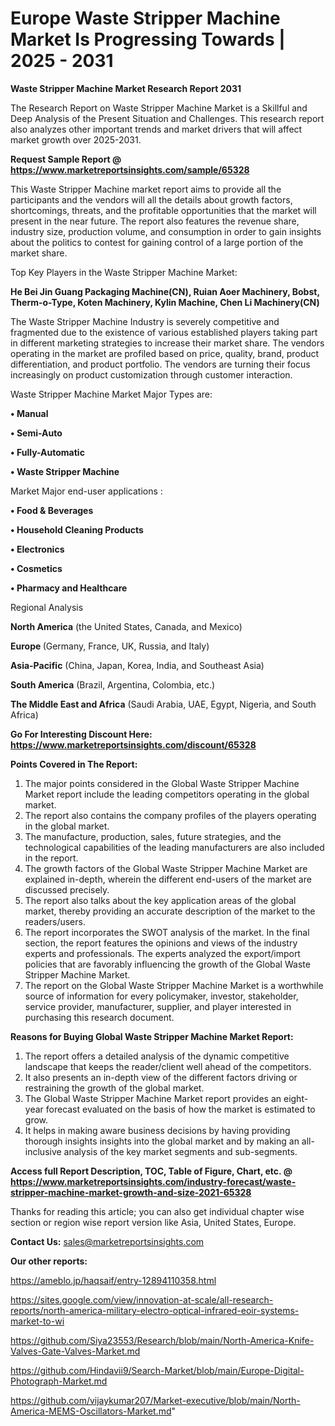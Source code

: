 # Europe Waste Stripper Machine Market Is Progressing Towards | 2025 - 2031

<strong>Waste Stripper Machine Market Research Report 2031</strong>

The Research Report on Waste Stripper Machine Market is a Skillful and Deep Analysis of the Present Situation and Challenges. This research report also analyzes other important trends and market drivers that will affect market growth over 2025-2031.

<strong>Request Sample Report @ <a href=https://www.marketreportsinsights.com/sample/65328>https://www.marketreportsinsights.com/sample/65328</a></strong>

This Waste Stripper Machine market report aims to provide all the participants and the vendors will all the details about growth factors, shortcomings, threats, and the profitable opportunities that the market will present in the near future. The report also features the revenue share, industry size, production volume, and consumption in order to gain insights about the politics to contest for gaining control of a large portion of the market share.

Top Key Players in the Waste Stripper Machine Market:

<strong>He Bei Jin Guang Packaging Machine(CN), Ruian Aoer Machinery, Bobst, Therm-o-Type, Koten Machinery, Kylin Machine, Chen Li Machinery(CN)</strong>

The Waste Stripper Machine Industry is severely competitive and fragmented due to the existence of various established players taking part in different marketing strategies to increase their market share. The vendors operating in the market are profiled based on price, quality, brand, product differentiation, and product portfolio. The vendors are turning their focus increasingly on product customization through customer interaction.

Waste Stripper Machine Market Major Types are:

<strong>• Manual

• Semi-Auto

• Fully-Automatic

• Waste Stripper Machine</strong>

Market Major end-user applications :

<strong>• Food & Beverages

• Household Cleaning Products

• Electronics

• Cosmetics

• Pharmacy and Healthcare</strong>

Regional Analysis

</u><strong><b>North America</b></strong> (the United States, Canada, and Mexico)

<strong><b>Europe </b></strong>(Germany, France, UK, Russia, and Italy)

<strong><b>Asia-Pacific</b></strong> (China, Japan, Korea, India, and Southeast Asia)

<strong><b>South America</b></strong> (Brazil, Argentina, Colombia, etc.)

<strong><b>The Middle East and Africa</b></strong> (Saudi Arabia, UAE, Egypt, Nigeria, and South Africa)

<strong>Go For Interesting Discount Here: <a href=https://www.marketreportsinsights.com/discount/65328>https://www.marketreportsinsights.com/discount/65328</a></strong>

<strong>Points Covered in The Report:</strong>
<ol>
  <li>The major points considered in the Global Waste Stripper Machine Market report include the leading competitors operating in the global market.</li>
  <li>The report also contains the company profiles of the players operating in the global market.</li>
  <li>The manufacture, production, sales, future strategies, and the technological capabilities of the leading manufacturers are also included in the report.</li>
  <li>The growth factors of the Global Waste Stripper Machine Market are explained in-depth, wherein the different end-users of the market are discussed precisely.</li>
  <li>The report also talks about the key application areas of the global market, thereby providing an accurate description of the market to the readers/users.</li>
  <li>The report incorporates the SWOT analysis of the market. In the final section, the report features the opinions and views of the industry experts and professionals. The experts analyzed the export/import policies that are favorably influencing the growth of the Global Waste Stripper Machine Market.</li>
  <li>The report on the Global Waste Stripper Machine Market is a worthwhile source of information for every policymaker, investor, stakeholder, service provider, manufacturer, supplier, and player interested in purchasing this research document.</li>
</ol>
<strong>Reasons for Buying Global Waste Stripper Machine Market Report:</strong>

<ol>
  <li>The report offers a detailed analysis of the dynamic competitive landscape that keeps the reader/client well ahead of the competitors.</li>
  <li>It also presents an in-depth view of the different factors driving or restraining the growth of the global market.</li>
  <li>The Global Waste Stripper Machine Market report provides an eight-year forecast evaluated on the basis of how the market is estimated to grow.</li>
  <li>It helps in making aware business decisions by having providing thorough insights insights into the global market and by making an all-inclusive analysis of the key market segments and sub-segments.</li>
</ol>
<strong>Access full Report Description, TOC, Table of Figure, Chart, etc. @ <a href=https://www.marketreportsinsights.com/industry-forecast/waste-stripper-machine-market-growth-and-size-2021-65328>https://www.marketreportsinsights.com/industry-forecast/waste-stripper-machine-market-growth-and-size-2021-65328</a></strong>


Thanks for reading this article; you can also get individual chapter wise section or region wise report version like Asia, United States, Europe.

<strong>Contact Us:</strong>
sales@marketreportsinsights.com

<strong>Our other reports:</strong>

<a href=https://ameblo.jp/haqsaif/entry-12894110358.html>https://ameblo.jp/haqsaif/entry-12894110358.html</a>

<a href=https://sites.google.com/view/innovation-at-scale/all-research-reports/north-america-military-electro-optical-infrared-eoir-systems-market-to-wi>https://sites.google.com/view/innovation-at-scale/all-research-reports/north-america-military-electro-optical-infrared-eoir-systems-market-to-wi</a>

<a href=https://github.com/Siya23553/Research/blob/main/North-America-Knife-Valves-Gate-Valves-Market.md>https://github.com/Siya23553/Research/blob/main/North-America-Knife-Valves-Gate-Valves-Market.md</a>

<a href=https://github.com/Hindavii9/Search-Market/blob/main/Europe-Digital-Photograph-Market.md>https://github.com/Hindavii9/Search-Market/blob/main/Europe-Digital-Photograph-Market.md</a>

<a href=https://github.com/vijaykumar207/Market-executive/blob/main/North-America-MEMS-Oscillators-Market.md>https://github.com/vijaykumar207/Market-executive/blob/main/North-America-MEMS-Oscillators-Market.md</a>"
